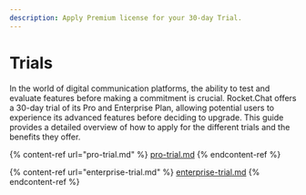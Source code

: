 ```yaml
---
description: Apply Premium license for your 30-day Trial.
---
```


# Trials

In the world of digital communication platforms, the ability to test and evaluate features before making a commitment is crucial. Rocket.Chat offers a 30-day trial of its Pro and Enterprise Plan, allowing potential users to experience its advanced features before deciding to upgrade. This guide provides a detailed overview of how to apply for the different trials and the benefits they offer.

{% content-ref url="pro-trial.md" %}
[pro-trial.md](pro-trial.md)
{% endcontent-ref %}

{% content-ref url="enterprise-trial.md" %}
[enterprise-trial.md](enterprise-trial.md)
{% endcontent-ref %}
